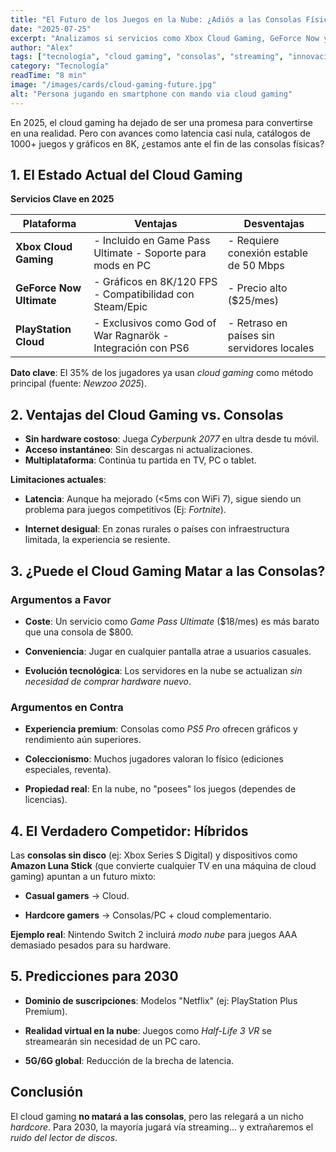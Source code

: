```yaml
---
title: "El Futuro de los Juegos en la Nube: ¿Adiós a las Consolas Físicas en 2025?"
date: "2025-07-25"
excerpt: "Analizamos si servicios como Xbox Cloud Gaming, GeForce Now y PlayStation Cloud pueden reemplazar definitivamente a las consolas tradicionales."
author: "Alex"
tags: ["tecnología", "cloud gaming", "consolas", "streaming", "innovación"]
category: "Tecnología"
readTime: "8 min"
image: "/images/cards/cloud-gaming-future.jpg"
alt: "Persona jugando en smartphone con mando via cloud gaming"
---
```


En 2025, el cloud gaming ha dejado de ser una promesa para convertirse en una realidad. Pero con avances como latencia casi nula, catálogos de 1000+ juegos y gráficos en 8K, ¿estamos ante el fin de las consolas físicas?

## 1. El Estado Actual del Cloud Gaming

**Servicios Clave en 2025**

| Plataforma               | Ventajas                                                    | Desventajas                                |
| ------------------------ | ----------------------------------------------------------- | ------------------------------------------ |
| **Xbox Cloud Gaming**    | - Incluido en Game Pass Ultimate - Soporte para mods en PC  | - Requiere conexión estable de 50 Mbps     |
| **GeForce Now Ultimate** | - Gráficos en 8K/120 FPS - Compatibilidad con Steam/Epic    | - Precio alto ($25/mes)                    |
| **PlayStation Cloud**    | - Exclusivos como God of War Ragnarök - Integración con PS6 | - Retraso en países sin servidores locales |

**Dato clave**: El 35% de los jugadores ya usan _cloud gaming_ como método principal (fuente: _Newzoo 2025_).

## 2. Ventajas del Cloud Gaming vs. Consolas

- **Sin hardware costoso**: Juega _Cyberpunk 2077_ en ultra desde tu móvil.
- **Acceso instantáneo**: Sin descargas ni actualizaciones.
- **Multiplataforma**: Continúa tu partida en TV, PC o tablet.

**Limitaciones actuales**:

- **Latencia**: Aunque ha mejorado (<5ms con WiFi 7), sigue siendo un problema para juegos competitivos (Ej: _Fortnite_).

- **Internet desigual**: En zonas rurales o países con infraestructura limitada, la experiencia se resiente.

## 3. ¿Puede el Cloud Gaming Matar a las Consolas?

### Argumentos a Favor

- **Coste**: Un servicio como _Game Pass Ultimate_ ($18/mes) es más barato que una consola de $800.

- **Conveniencia**: Jugar en cualquier pantalla atrae a usuarios casuales.

- **Evolución tecnológica**: Los servidores en la nube se actualizan _sin necesidad de comprar hardware nuevo_.

### Argumentos en Contra

- **Experiencia premium**: Consolas como _PS5 Pro_ ofrecen gráficos y rendimiento aún superiores.

- **Coleccionismo**: Muchos jugadores valoran lo físico (ediciones especiales, reventa).

- **Propiedad real**: En la nube, no "posees" los juegos (dependes de licencias).

## 4. El Verdadero Competidor: Híbridos

Las **consolas sin disco** (ej: Xbox Series S Digital) y dispositivos como **Amazon Luna Stick** (que convierte cualquier TV en una máquina de cloud gaming) apuntan a un futuro mixto:

- **Casual gamers** → Cloud.

- **Hardcore gamers** → Consolas/PC + cloud complementario.

**Ejemplo real**: Nintendo Switch 2 incluirá _modo nube_ para juegos AAA demasiado pesados para su hardware.

## 5. Predicciones para 2030

- **Dominio de suscripciones**: Modelos "Netflix" (ej: PlayStation Plus Premium).

- **Realidad virtual en la nube**: Juegos como _Half-Life 3 VR_ se streamearán sin necesidad de un PC caro.

- **5G/6G global**: Reducción de la brecha de latencia.

## Conclusión

El cloud gaming **no matará a las consolas**, pero las relegará a un nicho _hardcore_. Para 2030, la mayoría jugará vía streaming... y extrañaremos el _ruido del lector de discos_.
